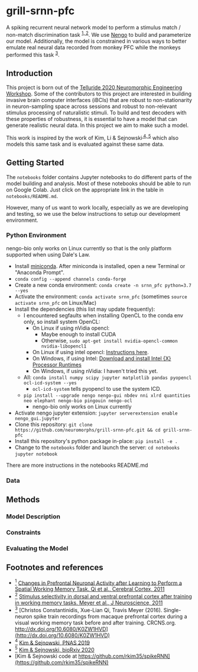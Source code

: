 # grill-srnn-pfc

A spiking recurrent neural network model to perform a stimulus match / non-match discrimination task <sup id="a-Qi-2011">[1, ](#f-Qi-2011)</sup><sup id="a-Meyer-2011">[2](#f-Meyer-2011)</sup>.
We use [Nengo](https://www.nengo.ai/) to build and parameterize our model.
Additionally, the model is constrained in various ways to better emulate real neural data recorded from monkey PFC while the monkeys performed this task <sup id="a-pfc3">[3](#f-pfc3)</sup>.

## Introduction

This project is born out of the [Telluride 2020 Neuromorphic Engineering Workshop](https://sites.google.com/view/telluride2020/home). Some of the contributors to this project are interested in building invasive brain computer interfaces (iBCIs) that are robust to non-stationarity in neuron-sampling space across sessions and robust to non-relevant stimulus processing of naturalistic stimuli. To build and test decoders with these properties of robustness, it is essential to have a model that can generate realistic neural data. In this project we aim to make such a model.

This work is inspired by the work of Kim, Li & Sejnowski<sup id="a-KS-2019">[ 4, ](#f-KS-2019)</sup><sup id="a-KS-2020">[5](#f-KS-2020)</sup> which also models this same task and is evaluated against these same data.

## Getting Started

The `notebooks` folder contains Jupyter notebooks to do different parts of the model building and analysis. Most of these notebooks should be able to run on Google Colab. Just click on the appropriate link in the table in `notebooks/README.md`.

However, many of us want to work locally, especially as we are developing and testing, so we use the below instructions to setup our development environment. 

### Python Environment

nengo-bio only works on Linux currently so that is the only platform supported when using Dale's Law.

* Install [miniconda](https://docs.conda.io/en/latest/miniconda.html). After miniconda is installed, open a new Terminal or "Anaconda Prompt".
* `conda config --append channels conda-forge`
* Create a new conda environment: `conda create -n srnn_pfc python=3.7 --yes`
* Activate the environment: `conda activate srnn_pfc` (sometimes `source activate srnn_pfc` on Linux/Mac)
* Install the dependencies (this list may update frequently):
    * I encountered segfaults when installing OpenCL to the conda env only, so install system OpenCL:
        * On Linux if using nVidia opencl:
            * Maybe enough to install CUDA
            * Otherwise, `sudo apt-get install nvidia-opencl-common nvidia-libopencl1`
        * On Linux if using intel opencl: [Instructions here](https://askubuntu.com/a/1134762). 
        * On Windows, if using Intel: [Download and install Intel {X} Processor Runtimes](https://software.intel.com/content/www/us/en/develop/articles/opencl-drivers.html)
        * On Windows, if using nVidia: I haven't tried this yet.
    * All: `conda install numpy scipy jupyter matplotlib pandas pyopencl ocl-icd-system --yes`
        * `ocl-icd-system` tells pyopencl to use the system ICD.
    * `pip install --upgrade nengo nengo-gui nbdev nni xlrd quantities neo elephant nengo-bio pingouin nengo-ocl`
        * nengo-bio only works on Linux currently
* Activate nengo jupyter extension: `jupyter serverextension enable nengo_gui.jupyter`
* Clone this repository: `git clone https://github.com/neuromorphs/grill-srnn-pfc.git && cd grill-srnn-pfc`
* Install this repository's python package in-place: `pip install -e .`
* Change to the `notebooks` folder and launch the server: `cd notebooks` `jupyter notebook`

There are more instructions in the notebooks README.md

### Data

## Methods

### Model Description

### Constraints

### Evaluating the Model

## Footnotes and references

* <a id="f-Qi-2011" href="#a-Qi-2011"><sup>1</sup></a> [Changes in Prefrontal Neuronal Activity after Learning to Perform a Spatial Working Memory Task. Qi et al., Cerebral Cortex, 2011](https://academic.oup.com/cercor/article-abstract/21/12/2722/295413)
* <a id="f-Meyer-2011" href="#a-Meyer-2011"><sup>2</sup></a> [Stimulus selectivity in dorsal and ventral prefrontal cortex after training in working memory tasks. Meyer et al., J Neuroscience, 2011](https://www.jneurosci.org/content/31/17/6266.short)
* <a id="f-pfc3" href="#a-pfc3"><sup>3</sup></a> [Christos Constantinidis, Xue-Lian Qi, Travis Meyer (2016). Single-neuron spike train recordings from macaque prefrontal cortex during a visual working memory task before and after training. CRCNS.org. http://dx.doi.org/10.6080/K0ZW1HVD](http://dx.doi.org/10.6080/K0ZW1HVD)
* <a id="f-KS-2019" href="#a-KS-2019"><sup>4</sup></a> [Kim & Sejnowski, PNAS 2019](https://www.pnas.org/content/116/45/22811.short)
* <a id="f-KS-2020" href="#a-KS-2020"><sup>5</sup></a> [Kim & Sejnowski, bioRxiv 2020](https://www.biorxiv.org/content/10.1101/2020.02.11.944751v1.full.pdf)
* [Kim & Sejnowski code at https://github.com/rkim35/spikeRNN](https://github.com/rkim35/spikeRNN)
